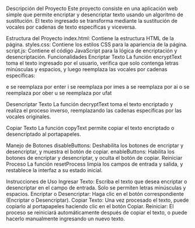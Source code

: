 Descripción del Proyecto
Este proyecto consiste en una aplicación web simple que permite encriptar y desencriptar texto usando un algoritmo de sustitución. El texto ingresado se transforma mediante la sustitución de vocales por cadenas de texto específicas y viceversa.

Estructura del Proyecto
index.html: Contiene la estructura HTML de la página.
styles.css: Contiene los estilos CSS para la apariencia de la página.
script.js: Contiene el código JavaScript para la lógica de encriptación y desencriptación.
Funcionalidades
Encriptar Texto
La función encryptText toma el texto ingresado por el usuario, verifica que solo contenga letras minúsculas y espacios, y luego reemplaza las vocales por cadenas específicas:

e se reemplaza por enter
i se reemplaza por imes
a se reemplaza por ai
o se reemplaza por ober
u se reemplaza por ufat


Desencriptar Texto
La función decryptText toma el texto encriptado y realiza el proceso inverso, reemplazando las cadenas específicas por las vocales originales.

Copiar Texto
La función copyText permite copiar el texto encriptado o desencriptado al portapapeles.

Manejo de Botones
disableButtons: Deshabilita los botones de encriptar y desencriptar, y muestra el botón de copiar.
enableButtons: Habilita los botones de encriptar y desencriptar, y oculta el botón de copiar.
Reiniciar Proceso
La función resetProcess limpia los campos de entrada y salida, y restablece la interfaz a su estado inicial.

Instrucciones de Uso
Ingresar Texto: Escriba el texto que desea encriptar o desencriptar en el campo de entrada. Solo se permiten letras minúsculas y espacios.
Encriptar o Desencriptar: Haga clic en el botón correspondiente (Encriptar o Desencriptar).
Copiar Texto: Una vez procesado el texto, puede copiarlo al portapapeles haciendo clic en el botón Copiar.
Reiniciar: El proceso se reiniciará automáticamente después de copiar el texto, o puede hacerlo manualmente ingresando un nuevo texto.
